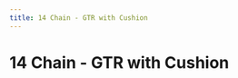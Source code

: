 ```yaml
---
title: 14 Chain - GTR with Cushion
---
```

# 14 Chain - GTR with Cushion
<ClientOnly>
<AssetLoader :reloadOnce="true" />
<GameSlides :jsonFileToLoad="'gtr/14chain_gtr_cushion_nov2.json'" :useRandomSeed="false" :useManualData="false" :replay="true"></GameSlides>

</ClientOnly>
